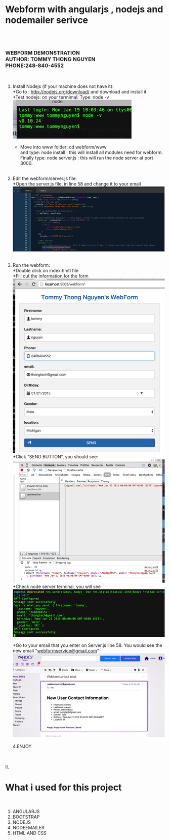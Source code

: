 <h1>Webform with angularjs , nodejs and nodemailer serivce</h1><br /><br />

<h3>WEBFORM DEMONSTRATION<br />
AUTHOR: TOMMY THONG NGUYEN<br />
PHONE:248-840-4552</h3><br />

1. Install Nodejs (if your machine does not have it):<br />
    +Go to : http://nodejs.org/download/     and download and install it.<br />
    +Test nodejs:  on your termimal: Type: node -v       <br />
        ![ScreenShot](https://raw.githubusercontent.com/tommythongnguyen/webform/master/image/checknodejs.png) <br />
    + Move into www folder:  cd webform/www   <br />
                and type:    node install      : this will install all modules need for webform.<br />
                Finally type: node server.js    : this will run the node server at port 3000.<br /><br />

2. Edit the webform/server.js  file:<br />
    +Open the server.js file, in line 58  and change it to your email 
    ![ScreenShot](https://raw.githubusercontent.com/tommythongnguyen/webform/master/image/server.png)<br /><br />
3. Run the webform:<br />
    +Double click on index.hmtl file <br />
    +Fill out the information for the form<br />
    ![ScreenShot](https://raw.githubusercontent.com/tommythongnguyen/webform/master/image/form.png)
    +Click “SEND BUTTON”, you should see:
    ![ScreenShot](https://raw.githubusercontent.com/tommythongnguyen/webform/master/image/log.png)<br />
    +Check node server terminal, you will see 
    ![ScreenShot](https://raw.githubusercontent.com/tommythongnguyen/webform/master/image/nodescreen.png)<br />

    +Go to your email that you enter on Server.js line 58. You would see the new email "webformservice@gmail.com"
    ![ScreenShot](https://raw.githubusercontent.com/tommythongnguyen/webform/master/image/email.png)<br /><br />
4.ENJOY<br /><br /><br />

II.<h1>What i used for this project</h1><br />
1. ANGULARJS<br />
2. BOOTSTRAP<br />
3. NODEJS<br />
4. NODEEMAILER<br />
5. HTML AND CSS




